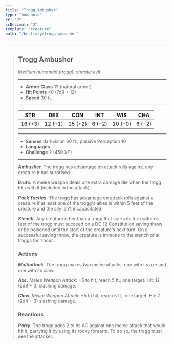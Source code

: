 ```yaml
---
title: "Trogg Ambusher"
type: "humanoid"
cr: "2"
crDecimal: "2"
template: "creature"
path: "/bestiary/trogg-ambusher"
---
```


___
>
> ## Trogg Ambusher
>*Medium humanoid (trogg), chaotic evil*
> ___
>
> - **Armor Class** 13 (natural armor)
> - **Hit Points** 40 (7d8 + 12)
> - **Speed** 30 ft.
>___
>
>|STR|DEX|CON|INT|WIS|CHA|
>|:---:|:---:|:---:|:---:|:---:|:---:|
>|16 (+3)|12 (+1)|15 (+2)|6 (-2)|10 (+0)|6 (-2)|
>___
>
> - **Senses** darkvision 60 ft., passive Perception 10
> - **Languages** —
> - **Challenge** 2 (450 XP)
> ___
>
> ***Ambusher.*** The trogg has advantage on attack rolls against any creature it has surprised.
>
> ***Brute.*** A melee weapon deals one extra damage die when the trogg hits with it (included in the attack).
>
> ***Pack Tactics.*** The trogg has advantage on attack rolls against a creature if at least one of the trogg's allies is within 5 feet of the creature and the ally isn't incapacitated.
>
> ***Stench.*** Any creature other than a trogg that starts its turn within 5 feet of the trogg must succeed on a DC 12 Constitution saving throw or be poisoned until the start of the creature's next turn. On a successful saving throw, the creature is immune to the stench of all troggs for 1 hour.
>
> ### Actions
> ***Multiattack.*** The trogg makes two melee attacks: one with its axe and one with its claw.
>
> ***Axe.*** *Melee Weapon Attack*: +5 to hit, reach 5 ft., one target. Hit: 12 (2d8 + 3) slashing damage.
>
> ***Claw.*** *Melee Weapon Attack*: +5 to hit, reach 5 ft., one target. Hit: 7 (2d4 + 3) slashing damage.
>
> ### Reactions
> ***Parry.*** The trogg adds 2 to its AC against one melee attack that would hit it, parrying it by using its rocky forearm. To do so, the trogg must see the attacker.
